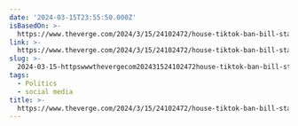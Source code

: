 ```yaml
---
date: '2024-03-15T23:55:50.000Z'
isBasedOn: >-
  https://www.theverge.com/2024/3/15/24102472/house-tiktok-ban-bill-staffers-calls-congress
link: >-
  https://www.theverge.com/2024/3/15/24102472/house-tiktok-ban-bill-staffers-calls-congress
slug: >-
  2024-03-15-httpswwwthevergecom202431524102472house-tiktok-ban-bill-staffers-calls-congress
tags:
  - Politics
  - social media
title: >-
  https://www.theverge.com/2024/3/15/24102472/house-tiktok-ban-bill-staffers-calls-congress
---
```


